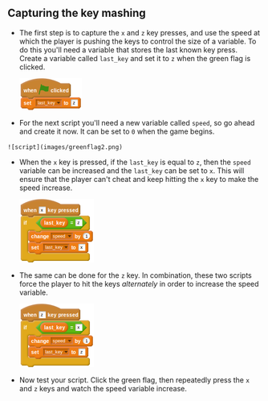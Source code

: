 ## Capturing the key mashing

- The first step is to capture the `x` and `z` key presses, and use the speed at which the player is pushing the keys to control the size of a variable. To do this you'll need a variable that stores the last known key press. Create a variable called `last_key` and set it to `z` when the green flag is clicked.

	![script](images/greenflag1.png)

- For the next script you'll need a new variable called `speed`, so go ahead and create it now. It can be set to `0` when the game begins.

<!--
``` scratch
when green flag clicked
set [last_key v] to [z]
set [speed v] to [0]
```
-->
	
	![script](images/greenflag2.png)

- When the `x` key is pressed, if the `last_key` is equal to `z`, then the `speed` variable can be increased and the `last_key` can be set to `x`. This will ensure that the player can't cheat and keep hitting the `x` key to make the speed increase.

	![script](images/x_script.png)

- The same can be done for the `z` key. In combination, these two scripts force the player to hit the keys _alternately_ in order to increase the speed variable.

	![script](images/z_script.png)

- Now test your script. Click the green flag, then repeatedly press the `x` and `z` keys and watch the speed variable increase.

